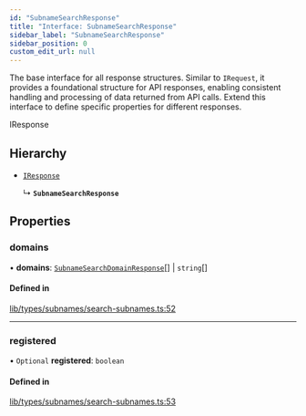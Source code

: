 ```yaml
---
id: "SubnameSearchResponse"
title: "Interface: SubnameSearchResponse"
sidebar_label: "SubnameSearchResponse"
sidebar_position: 0
custom_edit_url: null
---
```


The base interface for all response structures.
Similar to `IRequest`, it provides a foundational structure for API responses,
enabling consistent handling and processing of data returned from API calls.
Extend this interface to define specific properties for different responses.

 IResponse

## Hierarchy

- [`IResponse`](IResponse.md)

  ↳ **`SubnameSearchResponse`**

## Properties

### domains

• **domains**: [`SubnameSearchDomainResponse`](SubnameSearchDomainResponse.md)[] \| `string`[]

#### Defined in

[lib/types/subnames/search-subnames.ts:52](https://github.com/JustaName-id/JustaName-sdk/blob/610ce53/packages/@justaname.id/sdk/src/lib/types/subnames/search-subnames.ts#L52)

___

### registered

• `Optional` **registered**: `boolean`

#### Defined in

[lib/types/subnames/search-subnames.ts:53](https://github.com/JustaName-id/JustaName-sdk/blob/610ce53/packages/@justaname.id/sdk/src/lib/types/subnames/search-subnames.ts#L53)
